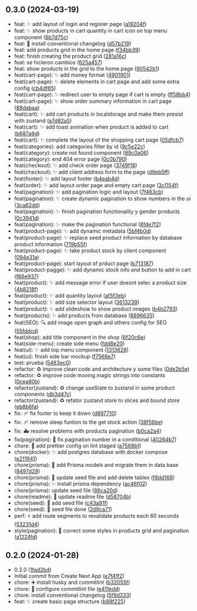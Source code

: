 ## 0.3.0 (2024-03-19)

- feat: :sparkles: add layout of login and register page ([a19204f](https://github.com/JonyPlo/teslo-shop-nextjs/commit/a19204f))
- feat: :sparkles: show products in cart quantity in cart icon on top menu component ([6b7d75c](https://github.com/JonyPlo/teslo-shop-nextjs/commit/6b7d75c))
- feat: :wrench: install conventional changelog ([d57b219](https://github.com/JonyPlo/teslo-shop-nextjs/commit/d57b219))
- feat: add products grid in the home page ([f34bb39](https://github.com/JonyPlo/teslo-shop-nextjs/commit/f34bb39))
- feat: finish creating the product grid ([281a16c](https://github.com/JonyPlo/teslo-shop-nextjs/commit/281a16c))
- feat: se hicieron cambios ([625a457](https://github.com/JonyPlo/teslo-shop-nextjs/commit/625a457))
- feat: show products in the grid to the home page ([90542b1](https://github.com/JonyPlo/teslo-shop-nextjs/commit/90542b1))
- feat(cart-page): :sparkles: add money format ([4901901](https://github.com/JonyPlo/teslo-shop-nextjs/commit/4901901))
- feat(cart-page): :sparkles: delete elements in cart page and add some extra config ([cb4df65](https://github.com/JonyPlo/teslo-shop-nextjs/commit/cb4df65))
- feat(cart-page): :sparkles: redirect user to empty page if cart is empty ([ff58bb4](https://github.com/JonyPlo/teslo-shop-nextjs/commit/ff58bb4))
- feat(cart-page): :sparkles: show order summary information in cart page ([88dabaa](https://github.com/JonyPlo/teslo-shop-nextjs/commit/88dabaa))
- feat(cart): :sparkles: add cart products in localstorage and make them presist with zustand ([a7d82a5](https://github.com/JonyPlo/teslo-shop-nextjs/commit/a7d82a5))
- feat(cart): :sparkles: add toast animation when product is added to cart ([b687a9d](https://github.com/JonyPlo/teslo-shop-nextjs/commit/b687a9d))
- feat(cart): :sparkles: complete the layout of the shopping cart page ([05dfcb7](https://github.com/JonyPlo/teslo-shop-nextjs/commit/05dfcb7))
- feat(categories): add categories filter by id ([9c5e22c](https://github.com/JonyPlo/teslo-shop-nextjs/commit/9c5e22c))
- feat(category): create not found component ([89c0a06](https://github.com/JonyPlo/teslo-shop-nextjs/commit/89c0a06))
- feat(category): end 404 error page ([0c0b790](https://github.com/JonyPlo/teslo-shop-nextjs/commit/0c0b790))
- feat(checkout): :sparkles: add check order page ([3749f18](https://github.com/JonyPlo/teslo-shop-nextjs/commit/3749f18))
- feat(checkout): :sparkles: add client address form to the page ([d9eb5ff](https://github.com/JonyPlo/teslo-shop-nextjs/commit/d9eb5ff))
- feat(footer): :sparkles: add layout footer ([b4eab4d](https://github.com/JonyPlo/teslo-shop-nextjs/commit/b4eab4d))
- feat(order): :sparkles: add layout order page and empty cart page ([3c1154f](https://github.com/JonyPlo/teslo-shop-nextjs/commit/3c1154f))
- feat(pagination): :sparkles: add pagination logic and layout ([7f463cb](https://github.com/JonyPlo/teslo-shop-nextjs/commit/7f463cb))
- feat(pagination): :sparkles: create dynamic pagination to show numbers in the ui ([3ca82dd](https://github.com/JonyPlo/teslo-shop-nextjs/commit/3ca82dd))
- feat(pagination): :sparkles: finish pagination functionality y gender products ([0c3941d](https://github.com/JonyPlo/teslo-shop-nextjs/commit/0c3941d))
- feat(pagination): :sparkles: make the pagination functional ([8fde7f2](https://github.com/JonyPlo/teslo-shop-nextjs/commit/8fde7f2))
- feat(product-page): :sparkles: add dynamic metadata ([5bf4b0d](https://github.com/JonyPlo/teslo-shop-nextjs/commit/5bf4b0d))
- feat(product-page): :sparkles: replace seed product information by database product information ([719b55f](https://github.com/JonyPlo/teslo-shop-nextjs/commit/719b55f))
- feat(product-page): :sparkles: take product stock by client component ([094e31a](https://github.com/JonyPlo/teslo-shop-nextjs/commit/094e31a))
- feat(product-page): start layout of prduct page ([b713187](https://github.com/JonyPlo/teslo-shop-nextjs/commit/b713187))
- feat(product-pagge): :sparkles: add dynamic stock info and button to add in cart ([f66e937](https://github.com/JonyPlo/teslo-shop-nextjs/commit/f66e937))
- feat(product): :sparkles: add message error if user doesnt selec a product size ([4b8218f](https://github.com/JonyPlo/teslo-shop-nextjs/commit/4b8218f))
- feat(product): :sparkles: add quantity layout ([af5f3eb](https://github.com/JonyPlo/teslo-shop-nextjs/commit/af5f3eb))
- feat(product): :sparkles: add size selector layout ([3613239](https://github.com/JonyPlo/teslo-shop-nextjs/commit/3613239))
- feat(product): :sparkles: add slideshow to show product images ([b4b2793](https://github.com/JonyPlo/teslo-shop-nextjs/commit/b4b2793))
- feat(products): :sparkles: add products from database ([8896635](https://github.com/JonyPlo/teslo-shop-nextjs/commit/8896635))
- feat(SEO): :mag: add image open graph and others config for SEO ([55fddcd](https://github.com/JonyPlo/teslo-shop-nextjs/commit/55fddcd))
- feat(shop): add title component in the shop ([6f20c6e](https://github.com/JonyPlo/teslo-shop-nextjs/commit/6f20c6e))
- feat(side-menu): create side menu ([fdd8e20](https://github.com/JonyPlo/teslo-shop-nextjs/commit/fdd8e20))
- feat(ui): :sparkles: add top menu component ([1313628](https://github.com/JonyPlo/teslo-shop-nextjs/commit/1313628))
- feat(ui): finish side bar mockup ([f7568e7](https://github.com/JonyPlo/teslo-shop-nextjs/commit/f7568e7))
- test: prueba ([5483ec0](https://github.com/JonyPlo/teslo-shop-nextjs/commit/5483ec0))
- refactor: :recycle: improve clean code and architecture y some files ([0de2b5e](https://github.com/JonyPlo/teslo-shop-nextjs/commit/0de2b5e))
- refactor: :recycle: improve code moving magic strings into constants ([0cea80b](https://github.com/JonyPlo/teslo-shop-nextjs/commit/0cea80b))
- refactor(zustand): :recycle: change useState to zustand in some product components ([db3d47c](https://github.com/JonyPlo/teslo-shop-nextjs/commit/db3d47c))
- refactor(zustand): :recycle: refator zustand store to slices and bound store ([eb8b6fa](https://github.com/JonyPlo/teslo-shop-nextjs/commit/eb8b6fa))
- fix: :adhesive_bandage: fix footer to keep it down ([d897710](https://github.com/JonyPlo/teslo-shop-nextjs/commit/d897710))
- fix: :adhesive_bandage: remove sleep funtion to the get stock action ([38f56be](https://github.com/JonyPlo/teslo-shop-nextjs/commit/38f56be))
- fix: :ambulance: resolve problems with products pagination ([b0ca2a4](https://github.com/JonyPlo/teslo-shop-nextjs/commit/b0ca2a4))
- fix(pagination): :bug: fix pagination number in a conditional ([40264b7](https://github.com/JonyPlo/teslo-shop-nextjs/commit/40264b7))
- chore: :wrench: add prettier config on lint staged ([a7568b1](https://github.com/JonyPlo/teslo-shop-nextjs/commit/a7568b1))
- chore(docker): :sparkles: add postgres database with docker compose ([e211941](https://github.com/JonyPlo/teslo-shop-nextjs/commit/e211941))
- chore(prisma): :necktie: add Prisma models and migrate them in data base ([8497d29](https://github.com/JonyPlo/teslo-shop-nextjs/commit/8497d29))
- chore(prisma): :seedling: update seed file and add delete tables ([f8dd168](https://github.com/JonyPlo/teslo-shop-nextjs/commit/f8dd168))
- chore(prisma): :sparkles: install prisma dependency ([ac46f02](https://github.com/JonyPlo/teslo-shop-nextjs/commit/ac46f02))
- chore(prisma): update seed file ([86ca20d](https://github.com/JonyPlo/teslo-shop-nextjs/commit/86ca20d))
- chore(readme): :memo: update readme file ([d58704b](https://github.com/JonyPlo/teslo-shop-nextjs/commit/d58704b))
- chore(seed): :seedling: add seed file ([c43a91f](https://github.com/JonyPlo/teslo-shop-nextjs/commit/c43a91f))
- chore(seed): :seedling: seed file done ([2d9ca71](https://github.com/JonyPlo/teslo-shop-nextjs/commit/2d9ca71))
- perf: :zap: add route segments to revalidate products each 60 seconds ([53231d4](https://github.com/JonyPlo/teslo-shop-nextjs/commit/53231d4))
- style(pagination): :lipstick: correct some styles in products grid and pagination ([a1224fd](https://github.com/JonyPlo/teslo-shop-nextjs/commit/a1224fd))

## 0.2.0 (2024-01-28)

- 0.2.0 ([1fad2bd](https://github.com/JonyPlo/teslo-shop-nextjs/commit/1fad2bd))
- Initial commit from Create Next App ([e7f41f2](https://github.com/JonyPlo/teslo-shop-nextjs/commit/e7f41f2))
- chore: :heavy_plus_sign: install husky and commitlint ([b32055f](https://github.com/JonyPlo/teslo-shop-nextjs/commit/b32055f))
- chore: :wrench: configure commitlint file ([e411edd](https://github.com/JonyPlo/teslo-shop-nextjs/commit/e411edd))
- chore: install conventional changelog ([5f9d333](https://github.com/JonyPlo/teslo-shop-nextjs/commit/5f9d333))
- feat: :sparkles: create basic page structure ([b88f225](https://github.com/JonyPlo/teslo-shop-nextjs/commit/b88f225))
